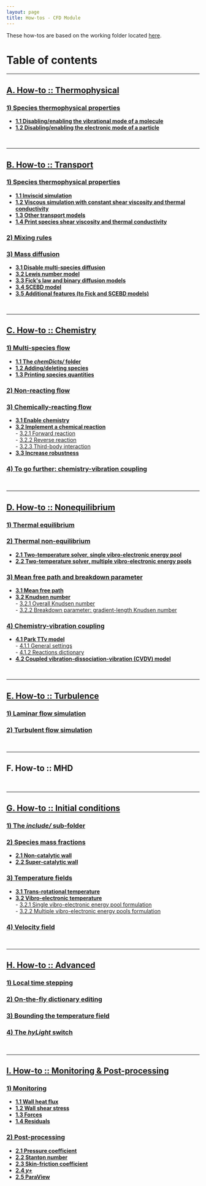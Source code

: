 ```yaml
---
layout: page
title: How-tos - CFD Module
---
```


These how-tos are based on the working folder located [here](https://github.com/vincentcasseau/hyStrath/tree/master/run/hyStrath/hy2Foam/genericCase).  

# Table of contents

---  
## [A. How-to :: Thermophysical](https://github.com/vincentcasseau/hyStrath/wiki/How-to-::-Thermophysical)
### [1) Species thermophysical properties](https://github.com/vincentcasseau/hyStrath/wiki/How-to-::-Thermophysical#1-species-thermophysical-properties)
+ **[1.1 Disabling/enabling the vibrational mode of a molecule](https://github.com/vincentcasseau/hyStrath/wiki/How-to-::-Transport#11-disablingenabling-the-vibrational-mode-of-a-molecule)**  
+ **[1.2 Disabling/enabling the electronic mode of a particle](https://github.com/vincentcasseau/hyStrath/wiki/How-to-::-Transport#12-disablingenabling-the-electronic-mode-of-a-particle)**  

<br>

---  
## [B. How-to :: Transport](https://github.com/vincentcasseau/hyStrath/wiki/How-to-::-Transport)
### [1) Species thermophysical properties](https://github.com/vincentcasseau/hyStrath/wiki/How-to-::-Transport#1-individual-shear-viscosity-and-thermal-conductivity)
+ **[1.1 Inviscid simulation](https://github.com/vincentcasseau/hyStrath/wiki/How-to-::-Transport#11-inviscid-simulation)**  
+ **[1.2 Viscous simulation with constant shear viscosity and thermal conductivity](https://github.com/vincentcasseau/hyStrath/wiki/How-to-::-Transport#12-viscous-simulation-with-constant-shear-viscosity-and-thermal-conductivity)**  
+ **[1.3 Other transport models](https://github.com/vincentcasseau/hyStrath/wiki/How-to-::-Transport#13-to-go-further)**  
+ **[1.4 Print species shear viscosity and thermal conductivity](https://github.com/vincentcasseau/hyStrath/wiki/How-to-::-Transport#14-print-species-shear-viscosity-and-thermal-conductivity)**  

### [2) Mixing rules](https://github.com/vincentcasseau/hyStrath/wiki/How-to-::-Transport#2-mixing-rules)  

### [3) Mass diffusion](https://github.com/vincentcasseau/hyStrath/wiki/How-to-::-Transport#3-mass-diffusion)  
+ **[3.1 Disable multi-species diffusion](https://github.com/vincentcasseau/hyStrath/wiki/How-to-::-Transport#31-disable-multi-species-diffusion)**  
+ **[3.2 Lewis number model](https://github.com/vincentcasseau/hyStrath/wiki/How-to-::-Transport#32-lewis-number-model)**  
+ **[3.3 Fick's law and binary diffusion models](https://github.com/vincentcasseau/hyStrath/wiki/How-to-::-Transport#33-ficks-law-and-binary-diffusion-models)**  
+ **[3.4 SCEBD model](https://github.com/vincentcasseau/hyStrath/wiki/How-to-::-Transport#34-scebd-model)**  
+ **[3.5 Additional features (to Fick and SCEBD models)](https://github.com/vincentcasseau/hyStrath/wiki/How-to-::-Transport#35-additional-features-to-fick-and-scebd-models)**  

<br>

---  
## [C. How-to :: Chemistry](https://github.com/vincentcasseau/hyStrath/wiki/How-to-::-Chemistry)
### [1) Multi-species flow](https://github.com/vincentcasseau/hyStrath/wiki/How-to-::-Chemistry#1-multi-species-flow)
+ **[1.1 The _chemDicts/_ folder](https://github.com/vincentcasseau/hyStrath/wiki/How-to-::-Chemistry#11-the-chemdicts-folder)**  
+ **[1.2 Adding/deleting species](https://github.com/vincentcasseau/hyStrath/wiki/How-to-::-Chemistry#12-addingdeleting-species)** 
+ **[1.3 Printing species quantities](https://github.com/vincentcasseau/hyStrath/wiki/How-to-::-Chemistry#13-printing-species-quantities)**  

### [2) Non-reacting flow](https://github.com/vincentcasseau/hyStrath/wiki/How-to-::-Chemistry#2-non-reacting-flow)

### [3) Chemically-reacting flow](https://github.com/vincentcasseau/hyStrath/wiki/How-to-::-Chemistry#3-chemically-reacting-flow)
+ **[3.1 Enable chemistry](https://github.com/vincentcasseau/hyStrath/wiki/How-to-::-Chemistry#31-enable-chemistry)**  
+ **[3.2 Implement a chemical reaction](https://github.com/vincentcasseau/hyStrath/wiki/How-to-::-Chemistry#32-implementing-a-chemical-reaction)**  
      - [3.2.1 Forward reaction](https://github.com/vincentcasseau/hyStrath/wiki/How-to-::-Chemistry#321-forward-reaction)  
      - [3.2.2 Reverse reaction](https://github.com/vincentcasseau/hyStrath/wiki/How-to-::-Chemistry#322-reverse-reaction)  
      - [3.2.3 Third-body interaction](https://github.com/vincentcasseau/hyStrath/wiki/How-to-::-Chemistry#323-third-body-interaction)  
+ **[3.3 Increase robustness](https://github.com/vincentcasseau/hyStrath/wiki/How-to-::-Chemistry#33--increase-robustness)**  

### [4) To go further: chemistry-vibration coupling](https://github.com/vincentcasseau/hyStrath/wiki/How-to-::-Chemistry#4-to-go-further-chemistry-vibration-coupling)

<br>

--- 
## [D. How-to :: Nonequilibrium](https://github.com/vincentcasseau/hyStrath/wiki/How-to-::-Nonequilibrium)
### [1) Thermal equilibrium](https://github.com/vincentcasseau/hyStrath/wiki/How-to-::-Nonequilibrium#1-thermal-equilibrium)

### [2) Thermal non-equilibrium](https://github.com/vincentcasseau/hyStrath/wiki/How-to-::-Nonequilibrium#2-thermal-non-equilibrium)
+ **[2.1 Two-temperature solver, single vibro-electronic energy pool](https://github.com/vincentcasseau/hyStrath/wiki/How-to-::-Nonequilibrium#21-two-temperature-solver-single-vibro-electronic-energy-pool)**  
+ **[2.2 Two-temperature solver, multiple vibro-electronic energy pools](https://github.com/vincentcasseau/hyStrath/wiki/How-to-::-Nonequilibrium#22-two-temperature-solver-multiple-vibro-electronic-energy-pools)** 

### [3) Mean free path and breakdown parameter](https://github.com/vincentcasseau/hyStrath/wiki/How-to-::-Nonequilibrium#3-mean-free-path-and-breakdown-parameter)  
+ **[3.1 Mean free path](https://github.com/vincentcasseau/hyStrath/wiki/How-to-::-Nonequilibrium#31-mean-free-path)**    
+ **[3.2 Knudsen number](https://github.com/vincentcasseau/hyStrath/wiki/How-to-::-Nonequilibrium#32-knudsen-number)**  
      - [3.2.1 Overall Knudsen number](https://github.com/vincentcasseau/hyStrath/wiki/How-to-::-Nonequilibrium#321-overall-knudsen-number)  
      - [3.2.2 Breakdown parameter: gradient-length Knudsen number](https://github.com/vincentcasseau/hyStrath/wiki/How-to-::-Nonequilibrium#322-breakdown-parameter-gradient-length-knudsen-number)  

### [4) Chemistry-vibration coupling](https://github.com/vincentcasseau/hyStrath/wiki/How-to-::-Nonequilibrium#4-chemistry-vibration-coupling)  
+ **[4.1 Park TTv model](https://github.com/vincentcasseau/hyStrath/wiki/How-to-::-Nonequilibrium#41-park-ttv-model)**  
      - [4.1.1 General settings](https://github.com/vincentcasseau/hyStrath/wiki/How-to-::-Nonequilibrium#411-general-settings)  
      - [4.1.2 Reactions dictionary](https://github.com/vincentcasseau/hyStrath/wiki/How-to-::-Nonequilibrium#412-reactions-dictionary)  
+ **[4.2 Coupled vibration-dissociation-vibration (CVDV) model](https://github.com/vincentcasseau/hyStrath/wiki/How-to-::-Nonequilibrium#42-coupled-vibration-dissociation-vibration-cvdv-model)**       

<br>

---  
## [E. How-to :: Turbulence](https://github.com/vincentcasseau/hyStrath/wiki/How-to-::-Turbulence)
### [1) Laminar flow simulation](https://github.com/vincentcasseau/hyStrath/wiki/How-to-::-Turbulence#1-laminar-flow-simulation) 
 
### [2) Turbulent flow simulation](https://github.com/vincentcasseau/hyStrath/wiki/How-to-::-Turbulence#2-turbulent-flow-simulation) 

<br>

---  
## F. How-to :: MHD

<br>

---  
## [G. How-to :: Initial conditions](https://github.com/vincentcasseau/hyStrath/wiki/How-to-::-Initial-conditions)

### [1) The _include/_ sub-folder](https://github.com/vincentcasseau/hyStrath/wiki/How-to-::-Initial-conditions#1-the-include-sub-folder)

### [2) Species mass fractions](https://github.com/vincentcasseau/hyStrath/wiki/How-to-::-Initial-conditions#2-species-mass-fractions)  
+ **[2.1 Non-catalytic wall](https://github.com/vincentcasseau/hyStrath/wiki/How-to-::-Initial-conditions#21-non-catalytic-wall)**  
+ **[2.2 Super-catalytic wall](https://github.com/vincentcasseau/hyStrath/wiki/How-to-::-Initial-conditions#22-super-catalytic-wall)**

### [3) Temperature fields](https://github.com/vincentcasseau/hyStrath/wiki/How-to-::-Initial-conditions#3-temperature-fields)  
+ **[3.1 Trans-rotational temperature](https://github.com/vincentcasseau/hyStrath/wiki/How-to-::-Initial-conditions#31-trans-rotational-temperature)**  
+ **[3.2 Vibro-electronic temperature](https://github.com/vincentcasseau/hyStrath/wiki/How-to-::-Initial-conditions#32-vibro-electronic-temperature)**  
      - [3.2.1 Single vibro-electronic energy pool formulation](https://github.com/vincentcasseau/hyStrath/wiki/How-to-::-Initial-conditions#321-single-vibro-electronic-energy-pool-formulation)  
      - [3.2.2 Multiple vibro-electronic energy pools formulation](https://github.com/vincentcasseau/hyStrath/wiki/How-to-::-Initial-conditions#322-multiple-vibro-electronic-energy-pools-formulation)   
 
### [4) Velocity field](https://github.com/vincentcasseau/hyStrath/wiki/How-to-::-Initial-conditions#4-velocity-field)  

<br>

---  
## [H. How-to :: Advanced](https://github.com/vincentcasseau/hyStrath/wiki/How-to-::-Advanced)

### [1) Local time stepping](https://github.com/vincentcasseau/hyStrath/wiki/How-to-::-Advanced#1-local-time-stepping)  

### [2) On-the-fly dictionary editing](https://github.com/vincentcasseau/hyStrath/wiki/How-to-::-Advanced#2-on-the-fly-dictionary-editing)  

### [3) Bounding the temperature field](https://github.com/vincentcasseau/hyStrath/wiki/How-to-::-Advanced#3-bounding-the-temperature-field) 

### [4) The _hyLight_ switch](https://github.com/vincentcasseau/hyStrath/wiki/How-to-::-Advanced#4-the-hylight-switch)   

<br>

---  
## [I. How-to :: Monitoring & Post-processing](https://github.com/vincentcasseau/hyStrath/wiki/How-to-::-Monitoring-&-Post-processing)

### [1) Monitoring](https://github.com/vincentcasseau/hyStrath/wiki/How-to-::-Monitoring-&-Post-processing#1-monitoring)  
+ **[1.1 Wall heat flux](https://github.com/vincentcasseau/hyStrath/wiki/How-to-::-Monitoring-&-Post-processing#11-wall-heat-flux)**  
+ **[1.2 Wall shear stress](https://github.com/vincentcasseau/hyStrath/wiki/How-to-::-Monitoring-&-Post-processing#12-wall-shear-stress)**
+ **[1.3 Forces](https://github.com/vincentcasseau/hyStrath/wiki/How-to-::-Monitoring-&-Post-processing#13-forces)**  
+ **[1.4 Residuals](https://github.com/vincentcasseau/hyStrath/wiki/How-to-::-Monitoring-&-Post-processing#14-residuals)**  

### [2) Post-processing](https://github.com/vincentcasseau/hyStrath/wiki/How-to-::-Monitoring-&-Post-processing#2-post-processing)  
+ **[2.1 Pressure coefficient](https://github.com/vincentcasseau/hyStrath/wiki/How-to-::-Monitoring-&-Post-processing#21-pressure-coefficient)**  
+ **[2.2 Stanton number](https://github.com/vincentcasseau/hyStrath/wiki/How-to-::-Monitoring-&-Post-processing#22-stanton-number)**  
+ **[2.3 Skin-friction coefficient](https://github.com/vincentcasseau/hyStrath/wiki/How-to-::-Monitoring-&-Post-processing#23-skin-friction-coefficient)**  
+ **[2.4 _y+_](https://github.com/vincentcasseau/hyStrath/wiki/How-to-::-Monitoring-&-Post-processing#24-y)**  
+ **[2.5 ParaView](https://github.com/vincentcasseau/hyStrath/wiki/How-to-::-Monitoring-&-Post-processing#25-paraview)**  
